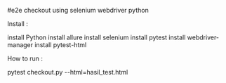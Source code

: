 #e2e checkout using selenium webdriver python

Install :

install Python
install allure
install selenium
install pytest
install webdriver-manager
install pytest-html

How to run : 

pytest checkout.py --html=hasil_test.html
